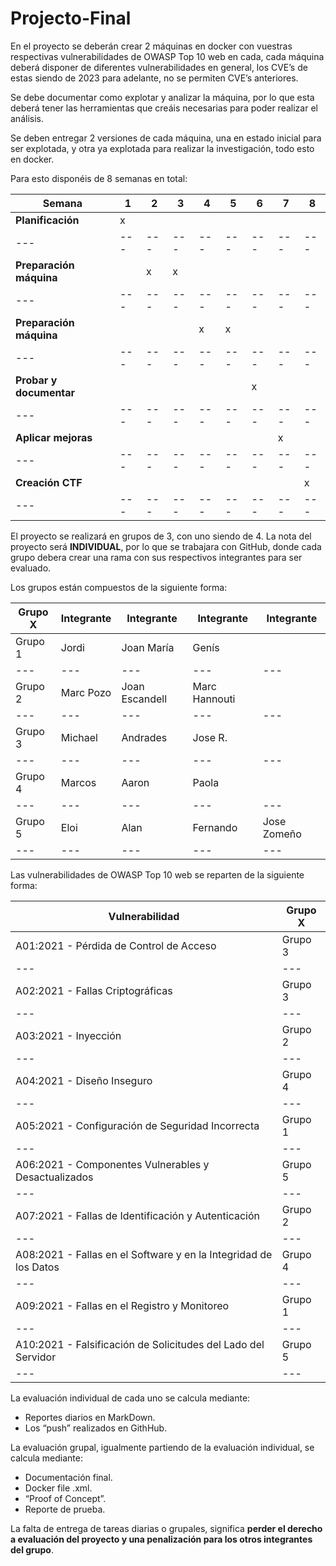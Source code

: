 # Projecto-Final
En el proyecto se deberán crear 2 máquinas en docker con vuestras respectivas vulnerabilidades de OWASP Top 10 web en cada, cada máquina deberá disponer de diferentes vulnerabilidades en general, los CVE’s de estas siendo de 2023 para adelante, no se permiten CVE’s anteriores.

Se debe documentar como explotar y analizar la máquina, por lo que esta deberá tener las herramientas que creáis necesarias para poder realizar el análisis.

Se deben entregar 2 versiones de cada máquina, una en estado inicial para ser explotada, y otra ya explotada para realizar la investigación, todo esto en docker.

Para esto disponéis de 8 semanas en total:

| **Semana** | **1** | **2** | **3** | **4** | **5** | **6** | **7** | **8** |
| --- | --- | --- | --- | --- | --- | --- | --- | --- |
| **Planificación** | x   |     |     |     |     |     |     |     |
| --- | --- | --- | --- | --- | --- | --- | --- | --- |
| **Preparación máquina** |     | x   | x   |     |     |     |     |     |
| --- | --- | --- | --- | --- | --- | --- | --- | --- |
| **Preparación máquina** |     |     |     | x   | x   |     |     |     |
| --- | --- | --- | --- | --- | --- | --- | --- | --- |
| **Probar y documentar** |     |     |     |     |     | x   |     |     |
| --- | --- | --- | --- | --- | --- | --- | --- | --- |
| **Aplicar mejoras** |     |     |     |     |     |     | x   |     |
| --- | --- | --- | --- | --- | --- | --- | --- | --- |
| **Creación CTF** |     |     |     |     |     |     |     | x   |
| --- | --- | --- | --- | --- | --- | --- | --- | --- |

El proyecto se realizará en grupos de 3, con uno siendo de 4. La nota del proyecto será **INDIVIDUAL**, por lo que se trabajara con GitHub, donde cada grupo debera crear una rama con sus respectivos integrantes para ser evaluado.

Los grupos están compuestos de la siguiente forma:

| Grupo X | Integrante | Integrante | Integrante | Integrante |
| --- | --- | --- | --- | --- |
| Grupo 1 | Jordi | Joan María | Genís |     |
| --- | --- | --- | --- | --- |
| Grupo 2 | Marc Pozo | Joan Escandell | Marc Hannouti |     |
| --- | --- | --- | --- | --- |
| Grupo 3 | Michael | Andrades | Jose R. |     |
| --- | --- | --- | --- | --- |
| Grupo 4 | Marcos | Aaron | Paola |     |
| --- | --- | --- | --- | --- |
| Grupo 5 | Eloi | Alan | Fernando | Jose Zomeño |
| --- | --- | --- | --- | --- |

Las vulnerabilidades de OWASP Top 10 web se reparten de la siguiente forma:

| Vulnerabilidad | Grupo X |
| --- | --- |
| A01:2021 - Pérdida de Control de Acceso | Grupo 3 |
| --- | --- |
| A02:2021 - Fallas Criptográficas | Grupo 3 |
| --- | --- |
| A03:2021 - Inyección | Grupo 2 |
| --- | --- |
| A04:2021 - Diseño Inseguro | Grupo 4 |
| --- | --- |
| A05:2021 - Configuración de Seguridad Incorrecta | Grupo 1 |
| --- | --- |
| A06:2021 - Componentes Vulnerables y Desactualizados | Grupo 5 |
| --- | --- |
| A07:2021 - Fallas de Identificación y Autenticación | Grupo 2 |
| --- | --- |
| A08:2021 - Fallas en el Software y en la Integridad de los Datos | Grupo 4 |
| --- | --- |
| A09:2021 - Fallas en el Registro y Monitoreo | Grupo 1 |
| --- | --- |
| A10:2021 - Falsificación de Solicitudes del Lado del Servidor | Grupo 5 |
| --- | --- |

La evaluación individual de cada uno se calcula mediante:

- Reportes diarios en MarkDown.
- Los “push” realizados en GithHub.

La evaluación grupal, igualmente partiendo de la evaluación individual, se calcula mediante:

- Documentación final.
- Docker file .xml.
- “Proof of Concept”.
- Reporte de prueba.

La falta de entrega de tareas diarias o grupales, significa **perder el derecho a evaluación del proyecto y una penalización para los otros integrantes del grupo**.
